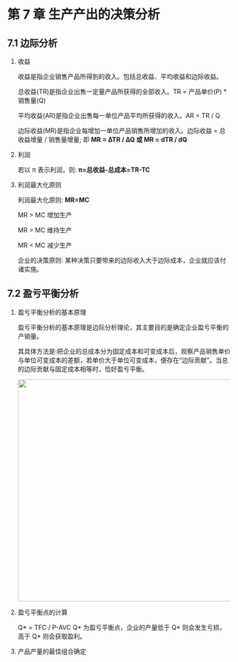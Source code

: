 # 第 7 章 生产产出的决策分析

## 7.1 边际分析

1. 收益

   收益是指企业销售产品所得到的收入。包括总收益、平均收益和边际收益。

   总收益(TR)是指企业出售一定量产品所获得的全部收入。TR = 产品单价(P) \* 销售量(Q)

   平均收益(AR)是指企业出售每一单位产品平均所获得的收入。AR = TR / Q

   边际收益(MR)是指企业每增加一单位产品销售所增加的收入。边际收益 = 总收益增量 / 销售量增量; 即 **MR = ∆TR / ∆Q 或 MR = dTR / dQ**

2. 利润

   若以 π 表示利润，则: **π=总收益-总成本=TR-TC**

3. 利润最大化原则

   利润最大化原则: **MR=MC**

   MR > MC 增加生产

   MR = MC 维持生产

   MR < MC 减少生产

   企业的决策原则: 某种决策只要带来的边际收入大于边际成本，企业就应该付诸实施。

## 7.2 盈亏平衡分析

1. 盈亏平衡分析的基本原理

   盈亏平衡分析的基本原理是边际分析理论，其主要目的是确定企业盈亏平衡的产销量。

   其具体方法是:把企业的总成本分为固定成本和可变成本后，观察产品销售单价与单位可变成本的差额，若单价大于单位可变成本，便存在“边际贡献”​。当总的边际贡献与固定成本相等时，恰好盈亏平衡。

   <image src="https://szu-csse-1305214533.cos.ap-guangzhou.myqcloud.com/economy%2F7-1.jpg" width="500"/>

2. 盈亏平衡点的计算

   Q* = TFC / P-AVC
   Q* 为盈亏平衡点，企业的产量低于 Q* 则会发生亏损，高于 Q* 则会获取盈利。

3. 产品产量的最佳组合确定
